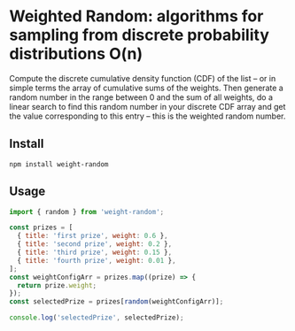 # Weighted Random: algorithms for sampling from discrete probability distributions O(n)
   Compute the discrete cumulative density function (CDF) of the list – or in simple terms the array of cumulative sums of the weights. Then generate a random number in the range between 0 and the sum of all weights, do a linear search to find this random number in your discrete CDF array and get the value corresponding to this entry – this is the weighted random number.

## Install
`npm install weight-random`

## Usage

```javascript
import { random } from 'weight-random';
```

```javascript
const prizes = [
  { title: 'first prize', weight: 0.6 },
  { title: 'second prize', weight: 0.2 },
  { title: 'third prize', weight: 0.15 },
  { title: 'fourth prize', weight: 0.01 },
];
const weightConfigArr = prizes.map((prize) => {
  return prize.weight;
});
const selectedPrize = prizes[random(weightConfigArr)];

console.log('selectedPrize', selectedPrize);
```
